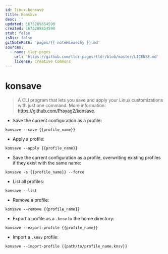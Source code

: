 ```yaml
---
id: linux.konsave
title: Konsave
desc: ''
updated: 1675289854590
created: 1675289854590
stub: false
isDir: false
gitNotePath: 'pages/{{ noteHiearchy }}.md'
sources:
  - name: tldr-pages
    url: 'https://github.com/tldr-pages/tldr/blob/master/LICENSE.md'
    license: Creative Commons
---
```

# konsave

> A CLI program that lets you save and apply your Linux customizations with just one command.
> More information: <https://github.com/Prayag2/konsave>.

- Save the current configuration as a profile:

`konsave --save {{profile_name}}`

- Apply a profile:

`konsave --apply {{profile_name}}`

- Save the current configuration as a profile, overwriting existing profiles if they exist with the same name:

`konsave -s {{profile_name}} --force`

- List all profiles:

`konsave --list`

- Remove a profile:

`konsave --remove {{profile_name}}`

- Export a profile as a `.knsv` to the home directory:

`konsave --export-profile {{profile_name}}`

- Import a `.knsv` profile:

`konsave --import-profile {{path/to/profile_name.knsv}}`

